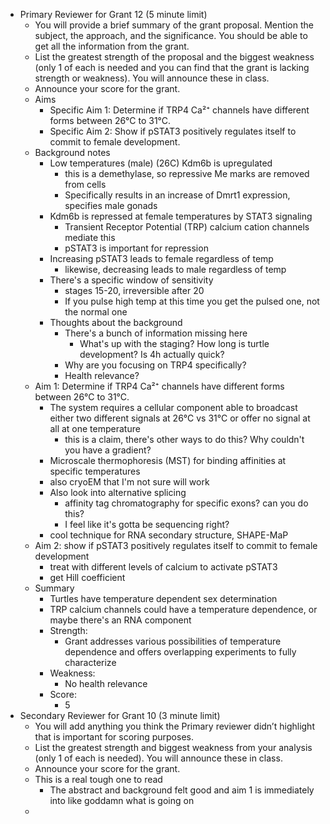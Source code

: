 - Primary Reviewer for Grant 12 (5 minute limit)
	- You will provide a brief summary of the grant proposal. Mention the subject, the approach, and the significance. You should be able to get all the information from the grant.
	- List the greatest strength of the proposal and the biggest weakness (only 1 of each is needed and you can find that the grant is lacking strength or weakness). You will announce these in class.
	- Announce your score for the grant.
	- Aims
		- Specific Aim 1: Determine if TRP4 Ca²⁺ channels have different forms between 26°C to 31°C.
		- Specific Aim 2: Show if pSTAT3 positively regulates itself to commit to female development.
	- Background notes
		- Low temperatures (male) (26C) Kdm6b is upregulated
			- this is a demethylase, so repressive Me marks are removed from cells
			- Specifically results in an increase of Dmrt1 expression, specifies male gonads
		- Kdm6b is repressed at female temperatures by STAT3 signaling
			- Transient Receptor Potential (TRP) calcium cation channels mediate this
			- pSTAT3 is important for repression
		- Increasing pSTAT3 leads to female regardless of temp
			- likewise, decreasing leads to male regardless of temp
		- There's a specific window of sensitivity
			- stages 15-20, irreversible after 20
			- If you pulse high temp at this time you get the pulsed one, not the normal one
		- Thoughts about the background
			- There's a bunch of information missing here
				- What's up with the staging? How long is turtle development? Is 4h actually quick?
			- Why are you focusing on TRP4 specifically?
			- Health relevance?
	- Aim 1: Determine if TRP4 Ca²⁺ channels have different forms between 26°C to 31°C.
		- The system requires a cellular component able to broadcast either two different signals at 26°C vs 31°C or offer no signal at all at one temperature
			- this is a claim, there's other ways to do this? Why couldn't you have a gradient?
		- Microscale thermophoresis (MST) for binding affinities at specific temperatures
		- also cryoEM that I'm not sure will work
		- Also look into alternative splicing
			- affinity tag chromatography for specific exons? can you do this?
			- I feel like it's gotta be sequencing right?
		- cool technique for RNA secondary structure, SHAPE-MaP
	- Aim 2: show if pSTAT3 positively regulates itself to commit to female development
		- treat with different levels of calcium to activate pSTAT3
		- get Hill coefficient
	- Summary
		- Turtles have temperature dependent sex determination
		- TRP calcium channels could have a temperature dependence, or maybe there's an RNA component
		- Strength:
			- Grant addresses various possibilities of temperature dependence and offers overlapping experiments to fully characterize
		- Weakness:
			- No health relevance
		- Score:
			- 5
- Secondary Reviewer for Grant 10  (3 minute limit)
	- You will add anything you think the Primary reviewer didn’t highlight that is important for scoring purposes.
	- List the greatest strength and biggest weakness from your analysis (only 1 of each is needed). You will announce these in class.
	- Announce your score for the grant.
	- This is a real tough one to read
		- The abstract and background felt good and aim 1 is immediately into like goddamn what is going on
	-